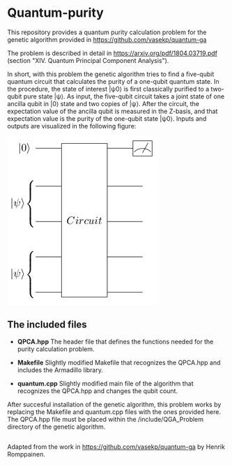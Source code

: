 # Quantum-purity
This repository provides a quantum purity calculation problem for the genetic algorithm provided in https://github.com/vasekp/quantum-ga

The problem is described in detail in https://arxiv.org/pdf/1804.03719.pdf (section "XIV. Quantum Principal Component Analysis").

In short, with this problem the genetic algorithm tries to find a five-qubit quantum circuit that calculates the purity of a one-qubit quantum state. In the procedure, the state of interest |ψ0⟩ is first classically purified to a two-qubit pure state |ψ⟩. As input, the five-qubit circuit takes a joint state of one ancilla qubit in |0⟩ state and two copies of |ψ⟩. After the circuit, the expectation value of the ancilla qubit is measured in the Z-basis, and that expectation value is the purity of the one-qubit state |ψ0⟩. Inputs and outputs are visualized in the following figure:

![Alt Text](inputs_outputs.png)

## The included files

* **QPCA.hpp**     The header file that defines the functions needed for the purity calculation problem.

* **Makefile**     Slightly modified Makefile that recognizes the QPCA.hpp and includes the Armadillo library.

* **quantum.cpp**  Slightly modified main file of the algorithm that recognizes the QPCA.hpp and changes the qubit count.

After succesful installation of the genetic algorithm, this problem works by replacing the Makefile and quantum.cpp files with the ones provided here. The QPCA.hpp file must be placed within the /include/QGA_Problem directory of the genetic algorithm.

##

Adapted from the work in https://github.com/vasekp/quantum-ga by Henrik Romppainen.
